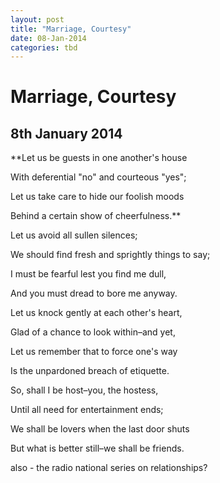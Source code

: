 ```yaml
---
layout: post
title: "Marriage, Courtesy"
date: 08-Jan-2014
categories: tbd
---
```


# Marriage, Courtesy

## 8th January 2014

**Let us be guests in one another's house

With deferential "no" and courteous "yes";

Let us take care to hide our foolish moods

Behind a certain show of cheerfulness.**

Let us avoid all sullen silences;

We should find fresh and sprightly things to say;

I must be fearful lest you find me dull, 

And you must dread to bore me anyway.

Let us knock gently at each other's heart,

Glad of a chance to look within–and yet,

Let us remember that to force one's way

Is the unpardoned breach of etiquette.

So, shall I be host–you, the hostess,

Until all need for entertainment ends;

We shall be lovers when the last door shuts

But what is better still–we shall be friends.

also - the radio national series on relationships?
